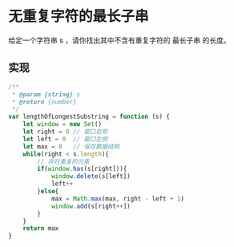 # 无重复字符的最长子串

给定一个字符串 s ，请你找出其中不含有重复字符的 最长子串 的长度。

## 实现

```js
/**
 * @param {string} s
 * @return {number}
 */
var lengthOfLongestSubstring = function (s) {
    let window = new Set()
    let right = 0 // 窗口右侧
    let left = 0  // 窗口左侧
    let max = 0   // 保存数据结构
    while(right < s.length){
        // 存在重复的元素
        if(window.has(s[right])){
            window.delete(s[left])
            left++
        }else{
            max = Math.max(max, right - left + 1)
            window.add(s[right++])
        }
    }
    return max
}
```

<comment-comment/> 
 